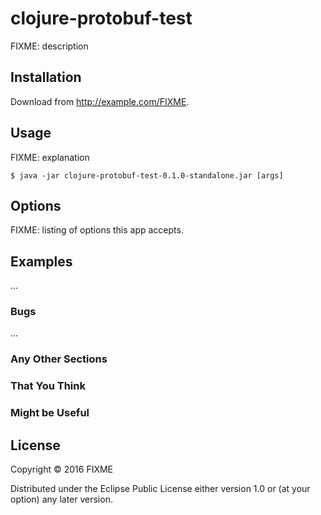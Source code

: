 # clojure-protobuf-test

FIXME: description

## Installation

Download from http://example.com/FIXME.

## Usage

FIXME: explanation

    $ java -jar clojure-protobuf-test-0.1.0-standalone.jar [args]

## Options

FIXME: listing of options this app accepts.

## Examples

...

### Bugs

...

### Any Other Sections
### That You Think
### Might be Useful

## License

Copyright © 2016 FIXME

Distributed under the Eclipse Public License either version 1.0 or (at
your option) any later version.
